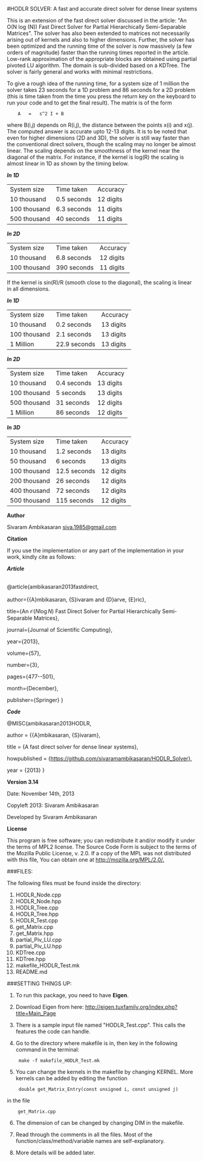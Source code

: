 #HODLR SOLVER: A fast and accurate direct solver for dense linear systems

This is an extension of the fast direct solver discussed in the article: "An O(N log (N)) Fast Direct Solver for Partial Hierarchically Semi-Separable Matrices". The solver has also been extended to matrices not necessarily arising out of kernels and also to higher dimensions. Further, the solver has been optimized and the running time of the solver is now massively (a few orders of magnitude) faster than the running times reported in the article. Low-rank approximation of the appropriate blocks are obtained using partial pivoted LU algorithm. The domain is sub-divided based on a KDTree. The solver is fairly general and works with minimal restrictions.

To give a rough idea of the running time, for a system size of 1 million the solver takes 23 seconds for a 1D problem and 86 seconds for a 2D problem (this is time taken from the time you press the return key on the keyboard to run your code and to get the final result). The matrix is of the form

		A	=	s^2 I + B

where B(i,j) depends on R(i,j), the distance between the points x(i) and x(j). The computed answer is accurate upto 12-13 digits. It is to be noted that even for higher dimensions (2D and 3D), the solver is still way faster than the conventional direct solvers, though the scaling may no longer be almost linear. The scaling depends on the smoothness of the kernel near the diagonal of the matrix. For instance, if the kernel is log(R) the scaling is almost linear in 1D as shown by the timing below.

***In 1D***
<table>
    <tr>
        <td>System size</td> <td>Time taken</td> <td>Accuracy</td>
    </tr>
    <tr>
	<td>10 thousand</td> <td>0.5 seconds</td> <td>12 digits</td>
    </tr>
    <tr>
	<td>100 thousand</td> <td>6.3 seconds</td> <td>11 digits</td>
    </tr>
    <tr>
	<td>500 thousand</td> <td>40 seconds</td> <td>11 digits</td>
    </tr>
</table>

***In 2D***
<table>
    <tr>
        <td>System size</td> <td>Time taken</td> <td>Accuracy</td>
    </tr>
    <tr>
	<td>10 thousand</td> <td>6.8 seconds</td> <td>12 digits</td>
    </tr>
    <tr>
	<td>100 thousand</td> <td>390 seconds</td> <td>11 digits</td>
    </tr>
</table>


If the kernel is sin(R)/R (smooth close to the diagonal), the scaling is linear in all dimensions.

***In 1D***
<table>
    <tr>
        <td>System size</td> <td>Time taken</td> <td>Accuracy</td>
    </tr>
    <tr>
	<td>10 thousand</td> <td>0.2 seconds</td> <td>13 digits</td>
    </tr>
    <tr>
	<td>100 thousand</td> <td>2.1 seconds</td> <td>13 digits</td>
    </tr>
    <tr>
	<td>1 Million</td> <td>22.9 seconds</td> <td>13 digits</td>
    </tr>
</table>

***In 2D***
<table>
    <tr>
        <td>System size</td> <td>Time taken</td> <td>Accuracy</td>
    </tr>
    <tr>
	<td>10 thousand</td> <td>0.4 seconds</td> <td>13 digits</td>
    </tr>
    <tr>
	<td>100 thousand</td> <td>5 seconds</td> <td>13 digits</td>
    </tr>
    <tr>
	<td>500 thousand</td> <td>31 seconds</td> <td>12 digits</td>
    </tr>
    <tr>
	<td>1 Million</td> <td>86 seconds</td> <td>12 digits</td>
    </tr>
</table>

***In 3D***
<table>
    <tr>
        <td>System size</td> <td>Time taken</td> <td>Accuracy</td>
    </tr>
    <tr>
	<td>10 thousand</td> <td>1.2 seconds</td> <td>13 digits</td>
    </tr>
    <tr>
	<td>50 thousand</td> <td>6 seconds</td> <td>13 digits</td>
    </tr>
    <tr>
	<td>100 thousand</td> <td>12.5 seconds</td> <td>12 digits</td>
    </tr>
    <tr>
	<td>200 thousand</td> <td>26 seconds</td> <td>12 digits</td>
    </tr>
    <tr>
	<td>400 thousand</td> <td>72 seconds</td> <td>12 digits</td>
    </tr>
    <tr>
	<td>500 thousand</td> <td>115 seconds</td> <td>12 digits</td>
    </tr>
</table>

**Author**

Sivaram Ambikasaran <siva.1985@gmail.com>

**Citation**

If you use the implementation or any part of the implementation in your work, kindly cite as follows:

***Article***

<br>@article{ambikasaran2013fastdirect,</br>
<br>  author={{A}mbikasaran, {S}ivaram and {D}arve, {E}ric},</br>

  title={An $\mathcal{O}(N \log N)$ Fast Direct Solver for Partial Hierarchically Semi-Separable Matrices},

  journal={Journal of Scientific Computing},

  year={2013},

  volume={57},

  number={3},

  pages={477--501},

  month={December},

  publisher={Springer}
}

***Code***

@MISC{ambikasaran2013HODLR,</br>

  author = {{A}mbikasaran, {S}ivaram},

  title = {A fast direct solver for dense linear systems},

  howpublished = {https://github.com/sivaramambikasaran/HODLR_Solver},

  year = {2013}
 }

**Version 3.14**

Date: November 14th, 2013

Copyleft 2013: Sivaram Ambikasaran

Developed by Sivaram Ambikasaran

**License**

This program is free software; you can redistribute it and/or modify it under the terms of MPL2 license. The Source Code Form is subject to the terms of the Mozilla Public License, v. 2.0. If a copy of the MPL was not distributed with this file, You can obtain one at <http://mozilla.org/MPL/2.0/.>

###FILES:

The following files must be found inside the directory:

1. HODLR_Node.cpp
2. HODLR_Node.hpp
3. HODLR_Tree.cpp
4. HODLR_Tree.hpp
5. HODLR_Test.cpp
6. get_Matrix.cpp
7. get_Matrix.hpp
8. partial_Piv_LU.cpp
9. partial_Piv_LU.hpp
10. KDTree.cpp
11. KDTree.hpp
12. makefile_HODLR_Test.mk
13. README.md

###SETTING THINGS UP:

1. To run this package, you need to have **Eigen**.

2. Download Eigen from here: <http://eigen.tuxfamily.org/index.php?title=Main_Page>

3. There is a sample input file named "HODLR_Test.cpp". This calls the features the code can handle.

4. Go to the directory where makefile is in, then key in the following command in the terminal:

		make -f makefile_HODLR_Test.mk

5. You can change the kernels in the makefile by changing KERNEL. More kernels can be added by editing the function

		double get_Matrix_Entry(const unsigned i, const unsigned j)

 in the file

		get_Matrix.cpp

6. The dimension of can be changed by changing DIM in the makefile.

7. Read through the comments in all the files. Most of the function/class/method/variable names are self-explanatory.

8. More details will be added later.